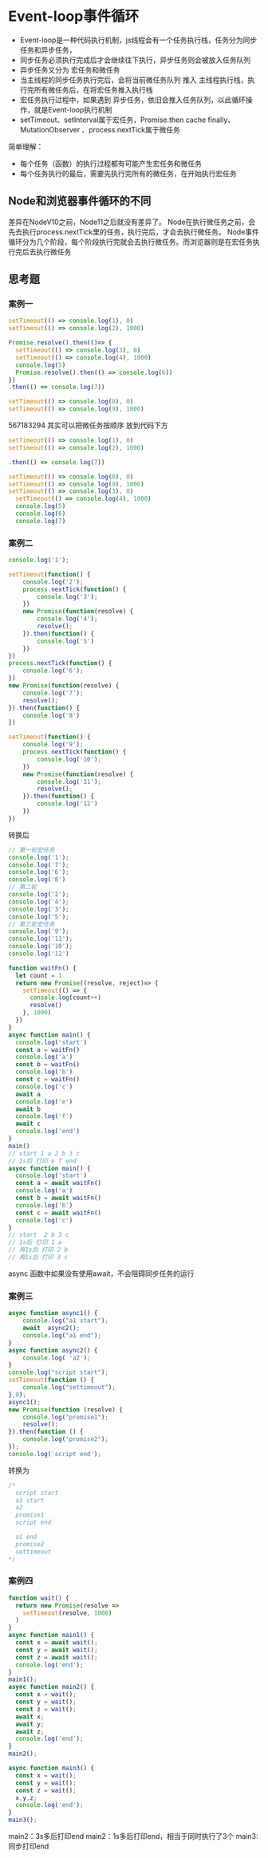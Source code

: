 # Event-loop事件循环
+ Event-loop是一种代码执行机制，js线程会有一个任务执行栈，任务分为同步任务和异步任务，
+ 同步任务必须执行完成后才会继续往下执行，异步任务则会被放入任务队列
+ 异步任务又分为 宏任务和微任务
+ 当主线程的同步任务执行完后，会将当前微任务队列 推入 主线程执行栈，执行完所有微任务后，在将宏任务推入执行栈
+ 宏任务执行过程中，如果遇到 异步任务，依旧会推入任务队列，以此循环操作，就是Event-loop执行机制
+ setTimeout、setInterval属于宏任务，Promise.then cache finally、MutationObserver 、process.nextTick属于微任务

简单理解：
+ 每个任务（函数）的执行过程都有可能产生宏任务和微任务
+ 每个任务执行的最后，需要先执行完所有的微任务，在开始执行宏任务

## Node和浏览器事件循环的不同
差异在NodeV10之前，Node11之后就没有差异了。
Node在执行微任务之前，会先去执行process.nextTick里的任务，执行完后，才会去执行微任务。
Node事件循环分为几个阶段，每个阶段执行完就会去执行微任务。而浏览器则是在宏任务执行完后去执行微任务
## 思考题
### 案例一
```js
setTimeout(() => console.log(1), 0)
setTimeout(() => console.log(2), 1000)

Promise.resolve().then(()=> {
  setTimeout(() => console.log(3), 0)
  setTimeout(() => console.log(4), 1000)
  console.log(5)
  Promise.resolve().then(() => console.log(6))
})
.then(() => console.log(7))

setTimeout(() => console.log(8), 0)
setTimeout(() => console.log(9), 1000)
```
567183294
其实可以把微任务按顺序 放到代码下方
```js
setTimeout(() => console.log(1), 0)
setTimeout(() => console.log(2), 1000)

.then(() => console.log(7))

setTimeout(() => console.log(8), 0)
setTimeout(() => console.log(9), 1000)
setTimeout(() => console.log(3), 0)
  setTimeout(() => console.log(4), 1000)
  console.log(5)
  console.log(6)
  console.log(7)
```
### 案例二
```js
console.log('1');

setTimeout(function() {
    console.log('2');
    process.nextTick(function() {
        console.log('3');
    })
    new Promise(function(resolve) {
        console.log('4');
        resolve();
    }).then(function() {
        console.log('5')
    })
})
process.nextTick(function() {
    console.log('6');
})
new Promise(function(resolve) {
    console.log('7');
    resolve();
}).then(function() {
    console.log('8')
})

setTimeout(function() {
    console.log('9');
    process.nextTick(function() {
        console.log('10');
    })
    new Promise(function(resolve) {
        console.log('11');
        resolve();
    }).then(function() {
        console.log('12')
    })
})
```
转换后
```js
// 第一轮宏任务
console.log('1');
console.log('7');
console.log('6');
console.log('8')
// 第二轮
console.log('2');
console.log('4');
console.log('3');
console.log('5');
// 第三轮宏任务
console.log('9');
console.log('11');
console.log('10');
console.log('12')
```

```js
function waitFn() {
  let count = 1
  return new Promise((resolve, reject)=> {
    setTimeout(() => {
      console.log(count++)
      resolve()
    }, 1000)
  })
}
async function main() {
  console.log('start')
  const a = waitFn()
  console.log('a')
  const b = waitFn()
  console.log('b')
  const c = waitFn()
  console.log('c')
  await a
  console.log('e')
  await b
  console.log('f')
  await c
  console.log('end')
}
main()
// start 1 a 2 b 3 c
// 1s后 打印 e f end
async function main() {
  console.log('start')
  const a = await waitFn()
  console.log('a')
  const b = await waitFn()
  console.log('b')
  const c = await waitFn()
  console.log('c')
}
// start  2 b 3 c
// 1s后 打印 1 a
// 再1s后 打印 2 b
// 再1s后 打印 3 c
```
async 函数中如果没有使用await，不会阻碍同步任务的运行


### 案例三
```js
async function async1() {
    console.log("a1 start");
    await  async2();
    console.log("a1 end");
}
async function async2() {
    console.log( 'a2');
}
console.log("script start");
setTimeout(function () {
    console.log("settimeout");
},0);
async1();
new Promise(function (resolve) {
    console.log("promise1");
    resolve();
}).then(function () {
    console.log("promise2");
});
console.log('script end');
```
转换为
```js
/* 
  script start
  a1 start
  a2
  promise1
  script end

  a1 end
  promise2
  settimeout
*/
```

### 案例四
```js
function wait() {
  return new Promise(resolve =>
    setTimeout(resolve, 1000)
  )
}
async function main1() {
  const x = await wait();
  const y = await wait();
  const z = await wait();
  console.log('end');
}
main1(); 
async function main2() {
  const x = wait();
  const y = wait();
  const z = wait();
  await x;
  await y;
  await z;
  console.log('end');
}
main2(); 

async function main3() {
  const x = wait();
  const y = wait();
  const z = wait();
  x,y,z;
  console.log('end');
}
main3(); 
```
main2：3s多后打印end
main2：1s多后打印end，相当于同时执行了3个
main3: 同步打印end
